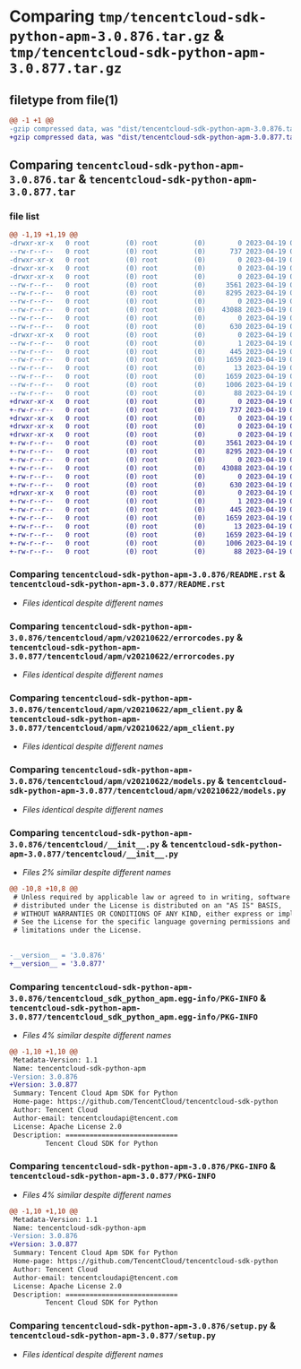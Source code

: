 # Comparing `tmp/tencentcloud-sdk-python-apm-3.0.876.tar.gz` & `tmp/tencentcloud-sdk-python-apm-3.0.877.tar.gz`

## filetype from file(1)

```diff
@@ -1 +1 @@
-gzip compressed data, was "dist/tencentcloud-sdk-python-apm-3.0.876.tar", last modified: Wed Apr 19 00:16:51 2023, max compression
+gzip compressed data, was "dist/tencentcloud-sdk-python-apm-3.0.877.tar", last modified: Wed Apr 19 08:59:11 2023, max compression
```

## Comparing `tencentcloud-sdk-python-apm-3.0.876.tar` & `tencentcloud-sdk-python-apm-3.0.877.tar`

### file list

```diff
@@ -1,19 +1,19 @@
-drwxr-xr-x   0 root         (0) root         (0)        0 2023-04-19 00:16:51.000000 tencentcloud-sdk-python-apm-3.0.876/
--rw-r--r--   0 root         (0) root         (0)      737 2023-04-19 00:16:51.000000 tencentcloud-sdk-python-apm-3.0.876/README.rst
-drwxr-xr-x   0 root         (0) root         (0)        0 2023-04-19 00:16:51.000000 tencentcloud-sdk-python-apm-3.0.876/tencentcloud/
-drwxr-xr-x   0 root         (0) root         (0)        0 2023-04-19 00:16:51.000000 tencentcloud-sdk-python-apm-3.0.876/tencentcloud/apm/
-drwxr-xr-x   0 root         (0) root         (0)        0 2023-04-19 00:16:51.000000 tencentcloud-sdk-python-apm-3.0.876/tencentcloud/apm/v20210622/
--rw-r--r--   0 root         (0) root         (0)     3561 2023-04-19 00:16:51.000000 tencentcloud-sdk-python-apm-3.0.876/tencentcloud/apm/v20210622/errorcodes.py
--rw-r--r--   0 root         (0) root         (0)     8295 2023-04-19 00:16:51.000000 tencentcloud-sdk-python-apm-3.0.876/tencentcloud/apm/v20210622/apm_client.py
--rw-r--r--   0 root         (0) root         (0)        0 2023-04-19 00:16:51.000000 tencentcloud-sdk-python-apm-3.0.876/tencentcloud/apm/v20210622/__init__.py
--rw-r--r--   0 root         (0) root         (0)    43088 2023-04-19 00:16:51.000000 tencentcloud-sdk-python-apm-3.0.876/tencentcloud/apm/v20210622/models.py
--rw-r--r--   0 root         (0) root         (0)        0 2023-04-19 00:16:51.000000 tencentcloud-sdk-python-apm-3.0.876/tencentcloud/apm/__init__.py
--rw-r--r--   0 root         (0) root         (0)      630 2023-04-19 00:16:51.000000 tencentcloud-sdk-python-apm-3.0.876/tencentcloud/__init__.py
-drwxr-xr-x   0 root         (0) root         (0)        0 2023-04-19 00:16:51.000000 tencentcloud-sdk-python-apm-3.0.876/tencentcloud_sdk_python_apm.egg-info/
--rw-r--r--   0 root         (0) root         (0)        1 2023-04-19 00:16:51.000000 tencentcloud-sdk-python-apm-3.0.876/tencentcloud_sdk_python_apm.egg-info/dependency_links.txt
--rw-r--r--   0 root         (0) root         (0)      445 2023-04-19 00:16:51.000000 tencentcloud-sdk-python-apm-3.0.876/tencentcloud_sdk_python_apm.egg-info/SOURCES.txt
--rw-r--r--   0 root         (0) root         (0)     1659 2023-04-19 00:16:51.000000 tencentcloud-sdk-python-apm-3.0.876/tencentcloud_sdk_python_apm.egg-info/PKG-INFO
--rw-r--r--   0 root         (0) root         (0)       13 2023-04-19 00:16:51.000000 tencentcloud-sdk-python-apm-3.0.876/tencentcloud_sdk_python_apm.egg-info/top_level.txt
--rw-r--r--   0 root         (0) root         (0)     1659 2023-04-19 00:16:51.000000 tencentcloud-sdk-python-apm-3.0.876/PKG-INFO
--rw-r--r--   0 root         (0) root         (0)     1006 2023-04-19 00:16:51.000000 tencentcloud-sdk-python-apm-3.0.876/setup.py
--rw-r--r--   0 root         (0) root         (0)       88 2023-04-19 00:16:51.000000 tencentcloud-sdk-python-apm-3.0.876/setup.cfg
+drwxr-xr-x   0 root         (0) root         (0)        0 2023-04-19 08:59:11.000000 tencentcloud-sdk-python-apm-3.0.877/
+-rw-r--r--   0 root         (0) root         (0)      737 2023-04-19 08:59:11.000000 tencentcloud-sdk-python-apm-3.0.877/README.rst
+drwxr-xr-x   0 root         (0) root         (0)        0 2023-04-19 08:59:11.000000 tencentcloud-sdk-python-apm-3.0.877/tencentcloud/
+drwxr-xr-x   0 root         (0) root         (0)        0 2023-04-19 08:59:11.000000 tencentcloud-sdk-python-apm-3.0.877/tencentcloud/apm/
+drwxr-xr-x   0 root         (0) root         (0)        0 2023-04-19 08:59:11.000000 tencentcloud-sdk-python-apm-3.0.877/tencentcloud/apm/v20210622/
+-rw-r--r--   0 root         (0) root         (0)     3561 2023-04-19 08:59:11.000000 tencentcloud-sdk-python-apm-3.0.877/tencentcloud/apm/v20210622/errorcodes.py
+-rw-r--r--   0 root         (0) root         (0)     8295 2023-04-19 08:59:11.000000 tencentcloud-sdk-python-apm-3.0.877/tencentcloud/apm/v20210622/apm_client.py
+-rw-r--r--   0 root         (0) root         (0)        0 2023-04-19 08:59:11.000000 tencentcloud-sdk-python-apm-3.0.877/tencentcloud/apm/v20210622/__init__.py
+-rw-r--r--   0 root         (0) root         (0)    43088 2023-04-19 08:59:11.000000 tencentcloud-sdk-python-apm-3.0.877/tencentcloud/apm/v20210622/models.py
+-rw-r--r--   0 root         (0) root         (0)        0 2023-04-19 08:59:11.000000 tencentcloud-sdk-python-apm-3.0.877/tencentcloud/apm/__init__.py
+-rw-r--r--   0 root         (0) root         (0)      630 2023-04-19 08:59:11.000000 tencentcloud-sdk-python-apm-3.0.877/tencentcloud/__init__.py
+drwxr-xr-x   0 root         (0) root         (0)        0 2023-04-19 08:59:11.000000 tencentcloud-sdk-python-apm-3.0.877/tencentcloud_sdk_python_apm.egg-info/
+-rw-r--r--   0 root         (0) root         (0)        1 2023-04-19 08:59:11.000000 tencentcloud-sdk-python-apm-3.0.877/tencentcloud_sdk_python_apm.egg-info/dependency_links.txt
+-rw-r--r--   0 root         (0) root         (0)      445 2023-04-19 08:59:11.000000 tencentcloud-sdk-python-apm-3.0.877/tencentcloud_sdk_python_apm.egg-info/SOURCES.txt
+-rw-r--r--   0 root         (0) root         (0)     1659 2023-04-19 08:59:11.000000 tencentcloud-sdk-python-apm-3.0.877/tencentcloud_sdk_python_apm.egg-info/PKG-INFO
+-rw-r--r--   0 root         (0) root         (0)       13 2023-04-19 08:59:11.000000 tencentcloud-sdk-python-apm-3.0.877/tencentcloud_sdk_python_apm.egg-info/top_level.txt
+-rw-r--r--   0 root         (0) root         (0)     1659 2023-04-19 08:59:11.000000 tencentcloud-sdk-python-apm-3.0.877/PKG-INFO
+-rw-r--r--   0 root         (0) root         (0)     1006 2023-04-19 08:59:11.000000 tencentcloud-sdk-python-apm-3.0.877/setup.py
+-rw-r--r--   0 root         (0) root         (0)       88 2023-04-19 08:59:11.000000 tencentcloud-sdk-python-apm-3.0.877/setup.cfg
```

### Comparing `tencentcloud-sdk-python-apm-3.0.876/README.rst` & `tencentcloud-sdk-python-apm-3.0.877/README.rst`

 * *Files identical despite different names*

### Comparing `tencentcloud-sdk-python-apm-3.0.876/tencentcloud/apm/v20210622/errorcodes.py` & `tencentcloud-sdk-python-apm-3.0.877/tencentcloud/apm/v20210622/errorcodes.py`

 * *Files identical despite different names*

### Comparing `tencentcloud-sdk-python-apm-3.0.876/tencentcloud/apm/v20210622/apm_client.py` & `tencentcloud-sdk-python-apm-3.0.877/tencentcloud/apm/v20210622/apm_client.py`

 * *Files identical despite different names*

### Comparing `tencentcloud-sdk-python-apm-3.0.876/tencentcloud/apm/v20210622/models.py` & `tencentcloud-sdk-python-apm-3.0.877/tencentcloud/apm/v20210622/models.py`

 * *Files identical despite different names*

### Comparing `tencentcloud-sdk-python-apm-3.0.876/tencentcloud/__init__.py` & `tencentcloud-sdk-python-apm-3.0.877/tencentcloud/__init__.py`

 * *Files 2% similar despite different names*

```diff
@@ -10,8 +10,8 @@
 # Unless required by applicable law or agreed to in writing, software
 # distributed under the License is distributed on an "AS IS" BASIS,
 # WITHOUT WARRANTIES OR CONDITIONS OF ANY KIND, either express or implied.
 # See the License for the specific language governing permissions and
 # limitations under the License.
 
 
-__version__ = '3.0.876'
+__version__ = '3.0.877'
```

### Comparing `tencentcloud-sdk-python-apm-3.0.876/tencentcloud_sdk_python_apm.egg-info/PKG-INFO` & `tencentcloud-sdk-python-apm-3.0.877/tencentcloud_sdk_python_apm.egg-info/PKG-INFO`

 * *Files 4% similar despite different names*

```diff
@@ -1,10 +1,10 @@
 Metadata-Version: 1.1
 Name: tencentcloud-sdk-python-apm
-Version: 3.0.876
+Version: 3.0.877
 Summary: Tencent Cloud Apm SDK for Python
 Home-page: https://github.com/TencentCloud/tencentcloud-sdk-python
 Author: Tencent Cloud
 Author-email: tencentcloudapi@tencent.com
 License: Apache License 2.0
 Description: ============================
         Tencent Cloud SDK for Python
```

### Comparing `tencentcloud-sdk-python-apm-3.0.876/PKG-INFO` & `tencentcloud-sdk-python-apm-3.0.877/PKG-INFO`

 * *Files 4% similar despite different names*

```diff
@@ -1,10 +1,10 @@
 Metadata-Version: 1.1
 Name: tencentcloud-sdk-python-apm
-Version: 3.0.876
+Version: 3.0.877
 Summary: Tencent Cloud Apm SDK for Python
 Home-page: https://github.com/TencentCloud/tencentcloud-sdk-python
 Author: Tencent Cloud
 Author-email: tencentcloudapi@tencent.com
 License: Apache License 2.0
 Description: ============================
         Tencent Cloud SDK for Python
```

### Comparing `tencentcloud-sdk-python-apm-3.0.876/setup.py` & `tencentcloud-sdk-python-apm-3.0.877/setup.py`

 * *Files identical despite different names*

